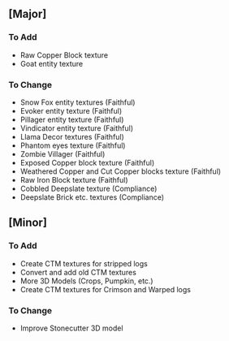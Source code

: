 ## [Major]
### To Add
- Raw Copper Block texture
- Goat entity texture

### To Change
- Snow Fox entity textures (Faithful)
- Evoker entity texture (Faithful)
- Pillager entity texture (Faithful)
- Vindicator entity texture (Faithful)
- Llama Decor textures (Faithful)
- Phantom eyes texture (Faithful)
- Zombie Villager (Faithful)
- Exposed Copper block texture (Faithful)
- Weathered Copper and Cut Copper blocks texture (Faithful)
- Raw Iron Block texture (Faithful)
- Cobbled Deepslate texture (Compliance)
- Deepslate Brick etc. textures (Compliance)

## [Minor]
### To Add
- Create CTM textures for stripped logs
- Convert and add old CTM textures
- More 3D Models (Crops, Pumpkin, etc.)
- Create CTM textures for Crimson and Warped logs

### To Change
- Improve Stonecutter 3D model

